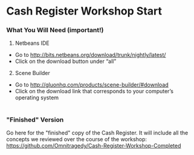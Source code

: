 # Cash Register Workshop Start

### What You Will Need (important!)
1.	Netbeans IDE
  -	Go to http://bits.netbeans.org/download/trunk/nightly/latest/
  -	Click on the download button under “all”
  
2.	Scene Builder
  -	Go to http://gluonhq.com/products/scene-builder/#download
  -	Click on the download link that corresponds to your computer’s operating system

 #
 #

### "Finished" Version
Go here for the "finished" copy of the Cash Register. It will include all the concepts we reviewed over the course of the workshop: https://github.com/Omnitragedy/Cash-Register-Workshop-Completed
